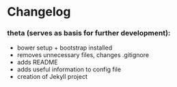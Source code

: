 Changelog
=========

### theta (serves as basis for further development):
- bower setup + bootstrap installed
- removes unnecessary files, changes .gitignore
- adds README
- adds useful information to config file
- creation of Jekyll project

